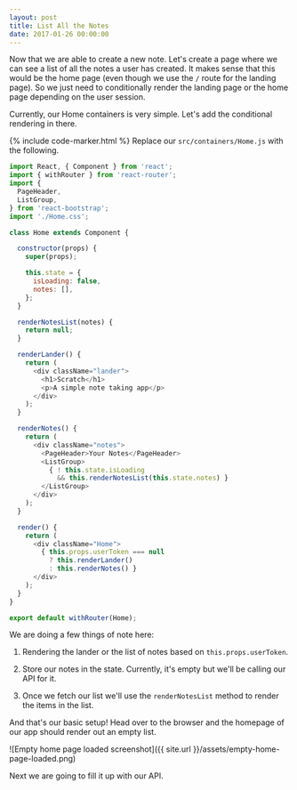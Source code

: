 ```yaml
---
layout: post
title: List All the Notes
date: 2017-01-26 00:00:00
---
```


Now that we are able to create a new note. Let's create a page where we can see a list of all the notes a user has created. It makes sense that this would be the home page (even though we use the `/` route for the landing page). So we just need to conditionally render the landing page or the home page depending on the user session.

Currently, our Home containers is very simple. Let's add the conditional rendering in there.

{% include code-marker.html %} Replace our `src/containers/Home.js` with the following.

``` javascript
import React, { Component } from 'react';
import { withRouter } from 'react-router';
import {
  PageHeader,
  ListGroup,
} from 'react-bootstrap';
import './Home.css';

class Home extends Component {

  constructor(props) {
    super(props);

    this.state = {
      isLoading: false,
      notes: [],
    };
  }

  renderNotesList(notes) {
    return null;
  }

  renderLander() {
    return (
      <div className="lander">
        <h1>Scratch</h1>
        <p>A simple note taking app</p>
      </div>
    );
  }

  renderNotes() {
    return (
      <div className="notes">
        <PageHeader>Your Notes</PageHeader>
        <ListGroup>
          { ! this.state.isLoading
            && this.renderNotesList(this.state.notes) }
        </ListGroup>
      </div>
    );
  }

  render() {
    return (
      <div className="Home">
        { this.props.userToken === null
          ? this.renderLander()
          : this.renderNotes() }
      </div>
    );
  }
}

export default withRouter(Home);
```

We are doing a few things of note here:

1. Rendering the lander or the list of notes based on `this.props.userToken`.

2. Store our notes in the state. Currently, it's empty but we'll be calling our API for it.

3. Once we fetch our list we'll use the `renderNotesList` method to render the items in the list.

And that's our basic setup! Head over to the browser and the homepage of our app should render out an empty list.

![Empty home page loaded screenshot]({{ site.url }}/assets/empty-home-page-loaded.png)

Next we are going to fill it up with our API.
